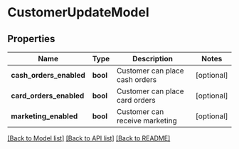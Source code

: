 # CustomerUpdateModel

## Properties
Name | Type | Description | Notes
------------ | ------------- | ------------- | -------------
**cash_orders_enabled** | **bool** | Customer can place cash orders | [optional] 
**card_orders_enabled** | **bool** | Customer can place card orders | [optional] 
**marketing_enabled** | **bool** | Customer can receive marketing | [optional] 

[[Back to Model list]](../README.md#documentation-for-models) [[Back to API list]](../README.md#documentation-for-api-endpoints) [[Back to README]](../README.md)


